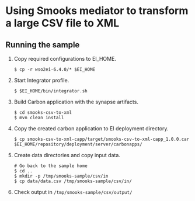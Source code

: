 # Using Smooks mediator to transform a large CSV file to XML

## Running the sample

1. Copy required configurations to EI_HOME.
    ```
    $ cp -r wso2ei-6.4.0/* $EI_HOME
    ```

2. Start Integrator profile.
   ```
   $ $EI_HOME/bin/integrator.sh
   ```

3. Build Carbon application with the synapse artifacts.
    ```
    $ cd smooks-csv-to-xml
    $ mvn clean install
    ```

4. Copy the created carbon application to EI deployment directory.
    ```
    $ cp smooks-csv-to-xml-capp/target/smooks-csv-to-xml-capp_1.0.0.car $EI_HOME/repository/deployment/server/carbonapps/
    ```

5. Create data directories and copy input data.
    ```
    # Go back to the sample home
    $ cd ..
    $ mkdir -p /tmp/smooks-sample/csv/in
    $ cp data/data.csv /tmp/smooks-sample/csv/in/
    ```

6. Check output in `/tmp/smooks-sample/csv/output/`
